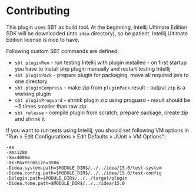 # Contributing

This plugin uses SBT as build tool. At the beginning, Intellij Ultimate Edition SDK will be downloaded 
(into `idea` directory), so be patient. Intellij Ultimate Edition license is nice to have.

Following custom SBT commands are defined:

* `sbt pluginRun` - run testing Intellij with plugin installed - on first startup you have to install php plugin 
manually and restart testing Intellij
* `sbt pluginPack` - prepare plugin for packaging, move all required jars to one directory
* `sbt pluginCompress` - make zip from `pluginPack` result - output `zip` is a working plugin
* `sbt pluginProguard` - shrink plugin zip using proguard - result should be ~5 times smaller than raw zip
* `sbt release` - compile plugin from scratch, prepare package, create zip and shrink it

If you want to run tests using Intellij, you should set following VM options in 
"Run > Edit Configurations > Edit Defaults > JUnit > VM Options":

    -ea
    -Xms128m
    -Xmx4096m
    -XX:MaxPermSize=350m
    -Didea.system.path=$MODULE_DIR$/../../idea/15.0/test-system
    -Didea.config.path=$MODULE_DIR$/../../idea/15.0/test-config
    -Dplugin.path=$MODULE_DIR$/../../target/plugin
    -Didea.home.path=$MODULE_DIR$/../../idea/15.0
